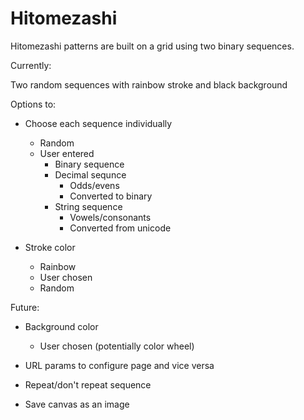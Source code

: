 # Hitomezashi

Hitomezashi patterns are built on a grid using two binary sequences. 

Currently:

Two random sequences with rainbow stroke and black background

Options to:

* Choose each sequence individually
    * Random
    * User entered
      * Binary sequence 
      * Decimal sequnce
        * Odds/evens
        * Converted to binary
      * String sequence
        * Vowels/consonants
        * Converted from unicode
            
* Stroke color 
  * Rainbow
  * User chosen 
  * Random

Future:

* Background color
  * User chosen (potentially color wheel)

* URL params to configure page and vice versa
* Repeat/don't repeat sequence
* Save canvas as an image
